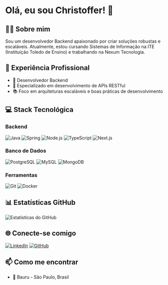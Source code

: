 # Olá, eu sou Christoffer! 👋

## 👨‍💻 Sobre mim
Sou um desenvolvedor Backend apaixonado por criar soluções robustas e escaláveis. Atualmente, estou cursando Sistemas de Informação na ITE (Instituição Toledo de Ensino) e trabalhando na Nexum Tecnologia.

## 🚀 Experiência Profissional
- 💼 Desenvolvedor Backend
- 🔧 Especializado em desenvolvimento de APIs RESTful
- 📚 Foco em arquiteturas escaláveis e boas práticas de desenvolvimento

## 💻 Stack Tecnológica
### Backend
![Java](https://img.shields.io/badge/Java-ED8B00?style=for-the-badge&logo=openjdk&logoColor=white)
![Spring](https://img.shields.io/badge/Spring-6DB33F?style=for-the-badge&logo=spring&logoColor=white)
![Node.js](https://img.shields.io/badge/Node.js-43853D?style=for-the-badge&logo=node.js&logoColor=white)
![TypeScript](https://img.shields.io/badge/TypeScript-007ACC?style=for-the-badge&logo=typescript&logoColor=white)
![Next.js](https://img.shields.io/badge/Next.js-000000?style=for-the-badge&logo=next.js&logoColor=white)

### Banco de Dados
![PostgreSQL](https://img.shields.io/badge/PostgreSQL-316192?style=for-the-badge&logo=postgresql&logoColor=white)
![MySQL](https://img.shields.io/badge/MySQL-00000F?style=for-the-badge&logo=mysql&logoColor=white)
![MongoDB](https://img.shields.io/badge/MongoDB-4EA94B?style=for-the-badge&logo=mongodb&logoColor=white)

### Ferramentas
![Git](https://img.shields.io/badge/Git-E34F26?style=for-the-badge&logo=git&logoColor=white)
![Docker](https://img.shields.io/badge/Docker-2496ED?style=for-the-badge&logo=docker&logoColor=white)

## 📊 Estatísticas GitHub
![Estatísticas do GitHub](https://github-readme-stats.vercel.app/api?username=Christoffer-Mesquita&show_icons=true&theme=dracula&locale=pt-br)

## 🌐 Conecte-se comigo
[![LinkedIn](https://img.shields.io/badge/LinkedIn-0077B5?style=for-the-badge&logo=linkedin&logoColor=white)](https://www.linkedin.com/in/christoffermesquita)
[![GitHub](https://img.shields.io/badge/GitHub-100000?style=for-the-badge&logo=github&logoColor=white)](https://github.com/christoffermesquita)

## 📫 Como me encontrar
- 📍 Bauru - São Paulo, Brasil
